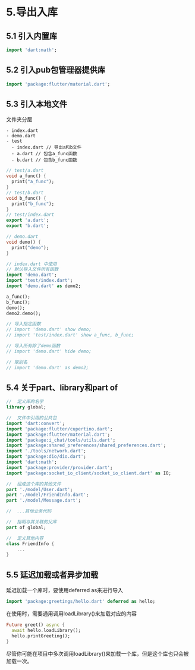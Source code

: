 # 5.导出入库

## 5.1 引入内置库

```dart
import 'dart:math';
```

## 5.2 引入pub包管理器提供库

```dart
import 'package:flutter/material.dart';
```

## 5.3 引入本地文件

文件夹分层
```
- index.dart
- demo.dart
- test
  - index.dart // 导出a和b文件
  - a.dart // 包含a_func函数
  - b.dart // 包含b_func函数
```

```dart
// test/a.dart
void a_func() {
  print("a_func");
}
// test/b.dart
void b_func() {
  print("b_func");
}
// test/index.dart
export 'a.dart';
export 'b.dart';

// demo.dart
void demo() {
  print("demo");
}

// index.dart 中使用
// 默认导入文件所有函数
import 'demo.dart';
import 'test/index.dart';
import 'demo.dart' as demo2;

a_func();
b_func();
demo();
demo2.demo();

// 导入指定函数
// import 'demo.dart' show demo;
// import 'test/index.dart' show a_func, b_func;

// 导入所有除了demo函数
// import 'demo.dart' hide demo;

// 取别名
// import 'demo.dart' as demo2;
```

## 5.4 关于part、library和part of

```dart
//  定义库的名字
library global;

//  文件中引用的公共包
import 'dart:convert';
import 'package:flutter/cupertino.dart';
import 'package:flutter/material.dart';
import 'package:i_chat/tools/utils.dart';
import 'package:shared_preferences/shared_preferences.dart';
import './tools/network.dart';
import 'package:dio/dio.dart';
import 'dart:math';
import 'package:provider/provider.dart';
import 'package:socket_io_client/socket_io_client.dart' as IO;

//  组成这个库的其他文件
part './model/User.dart';
part './model/FriendInfo.dart';
part './model/Message.dart';

//  ...其他业务代码
```

```dart
//  指明与其关联的父库
part of global;

//  定义其他内容
class FriendInfo {
    ...
}
```

## 5.5 延迟加载或者异步加载

延迟加载一个库时，要使用deferred as来进行导入

```dart
import 'package:greetings/hello.dart' deferred as hello;
```

在使用时，需要通用调用loadLibrary()来加载对应的内容

```dart
Future greet() async {
  await hello.loadLibrary();
  hello.printGreeting();
}
```

尽管你可能在项目中多次调用loadLibrary()来加载一个库，但是这个库也只会被加载一次。
